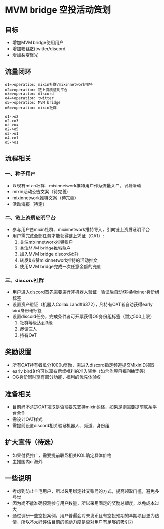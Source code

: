 # MVM bridge 空投活动策划

## 目标

- 增加MVM bridge使用用户
- 增加粉丝数(twitter/discord)
- 增加裂变曝光

## 流量闭环

```flow
o1=>operation: mixin社群/mixinnetwork推特
o2=>operation: 链上资质证明平台
o3=>operation: discord
o4=>operation: twitter
o5=>operation: MVM bridge
o6=>operation: mixin社群

o1->o2
o2->o3
o2->o4
o2->o5
o3->o1
o4->o1
o5->o1
```

## 流程相关

### 一、种子用户

- 以现有mixin社群、mixinnetwork推特用户作为流量入口，发射活动
- mixin活动公告文案（待完善）
- mixinnetwork推特文案（待完善）
- 活动海报（待定）

### 二、链上资质证明平台

- 参与用户由mixin社群、mixinnetwork推特导入，引向链上资质证明平台
- 用户需完成全部任务才能获得链上凭证（OAT）:
   1. 关注mixinnetwork推特账户
   2. 关注MVM bridge推特账户
   3. 加入MVM bridge discord社群
   4. 转发&点赞mixinnetwork推特的活动推文
   5. 使用MVM bridge完成一次任意金额的充值

### 三、discord社群

- 用户进入discord首先需要进行非机器人验证，验证后自动获得Mixiner身份组标签
- 设置资产验证（机器人Collab.Land#6372），凡持有OAT者自动获得early bird身份组标签
- 设置discord任务，完成条件者可开票获得OG身份组标签（暂定500上限）
  1. 社群等级达到3级
  2. 邀请三人
  3. 持有OAT

## 奖励设置

- 所有OAT持有者瓜分1000u奖励，需进入discord指定频道提交MixinID领取
- early bird身份可以享有后续福利的准入资格（如合作项目福利抽奖等）
- OG身份同时享有部分功能、福利的优先体验权

## 准备相关

- 目前尚不清楚OAT领取是否需要先支持mixin网络，如果是则需要提前联系平台合作
- 需设计OAT样式
- 需提前设置discord相关验证机器人、频道、身份组

## 扩大宣传（待选）

- 如果付费推广，需要提前联系相关KOL确定具体价格
- 主推国内or海外

## 一些说明

- 考虑到防止羊毛用户，所以采用绑定社交账号的方式，提高领取门槛，避免多号党
- 因为尚不能准确预测参与用户数量，所以采用固定的奖励总额度，以免成本过大
- 通过调研一些空投案例，用户普遍会对未发币且有空投预期的早期项目更为热情，所以不太好评估目前的奖励力度是否对用户有足够的吸引力

